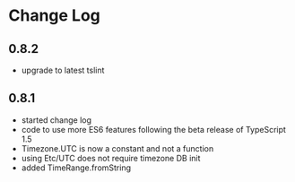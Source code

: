 # Change Log

## 0.8.2

* upgrade to latest tslint

## 0.8.1

* started change log
* code to use more ES6 features following the beta release of TypeScript 1.5
* Timezone.UTC is now a constant and not a function
* using Etc/UTC does not require timezone DB init
* added TimeRange.fromString
